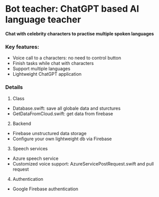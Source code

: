 # Bot teacher: ChatGPT based AI language teacher
**Chat with celebrity characters to practise multiple spoken languages**

### Key features:
- Voice call to a characters: no need to control button
- Finish tasks while chat with characters
- Support multiple languages
- Lightweight ChatGPT application

### Details
1. Class
- Database.swift: save all globale data and sturctures
- GetDataFromCloud.swift: get data from firebase
2. Backend
- Firebase unstructured data storage
- Configure your own lightweight db via Firebase
3. Speech services
- Azure speech service
- Customized voice support: AzureServicePostRequest.swift and pull request
4. Authentication
- Google Firebase authentication

